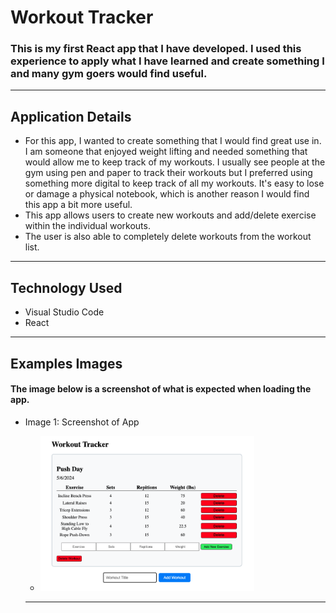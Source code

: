 # **Workout Tracker**
### This is my first React app that I have developed. I used this experience to apply what I have learned and create something I and many gym goers would find useful. 
-----
## **Application Details**
- For this app, I wanted to create something that I would find great use in. I am someone that enjoyed weight lifting and needed something that would allow me to keep track of my workouts. I usually see people at the gym using pen and paper to track their workouts but I preferred using something more digital to keep track of all my workouts. It's easy to lose or damage a physical notebook, which is another reason I would find this app a bit more useful. 
- This app allows users to create new workouts and add/delete exercise within the individual workouts. 
- The user is also able to completely delete workouts from the workout list. 
-----
## **Technology Used**
- Visual Studio Code
- React

-----
## **Examples Images**
#### The image below is a screenshot of what is expected when loading the app. 
- Image 1: Screenshot of App
  - <img src="https://github.com/Andi-Cast/WorkoutTracker/blob/main/WorkoutAppScreenshot.png" height="auto" width="75%" >

  -----


